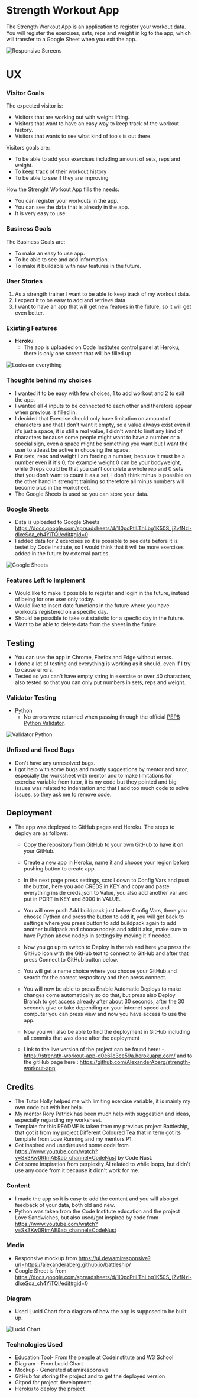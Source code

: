 # Strength Workout App

The Strength Workout App is an application to register your workout data.
You will register the exercises, sets, reps and weight in kg to the app, which will transfer to a Google Sheet when you exit the app.

<img src="assets/images/amiresponsive.png" alt='Responsive Screens'>

# UX
### Visitor Goals
The expected visitor is:
- Visitors that are working out with weight lifting.
- Visitors that want to have an easy way to keep track of the workout history.
- Visitors that wants to see what kind of tools is out there.

Visitors goals are:
- To be able to add your exercises including amount of sets, reps and weight.
- To keep track of their workout history
- To be able to see if they are improving

How the Strenght Workout App fills the needs:
- You can register your workouts in the app.
- You can see the data that is already in the app.
- It is very easy to use.


### Business Goals
The Business Goals are:
- To make an easy to use app.
- To be able to see and add information.
- To make it buildable with new features in the future.

### User Stories
1. As a strength trainer I want to be able to keep track of my workout data.
0. I expect it to be easy to add and retrieve data
0. I want to have an app that will get new featues in the future, so it will get even better.


### Existing Features

- __Heroku__
  - The app is uploaded on Code Institutes control panel at Heroku, there is only one screen that will be filled up.

<img src="assets/images/heroku_controlpanel.png" alt='Looks on everything'>


### Thoughts behind my choices

- I wanted it to be easy with few choices, 1 to add workout and 2 to exit the app.
- I wanted all 4 inputs to be connected to each other and therefore appear when previous is filled in.
- I decided that Exercise should only have limitation on amount of characters and that I don't want it empty, so a value always exist even if
it's just a space, it is still a real value, I didn't want to limit any kind of characters because some people might want to have a number or a
special sign, even a space might be something you want but I want the user to atleast be active in choosing the space.
- For sets, reps and weight I am forcing a number, because it must be a number even if it's 0, for example weight 0 can be your bodyweight, while
0 reps could be that you can't complete a whole rep and 0 sets that you don't want to count it as a set, I don't think minus is possible on the
other hand in strenght training so therefore all minus numbers will become plus in the worksheet.
- The Google Sheets is used so you can store your data.


### Google Sheets

- Data is uploaded to Google Sheets https://docs.google.com/spreadsheets/d/1I0pcPtlLThLbg1K50S_jZvfNzl-dlxeSda_ch4YiTQI/edit#gid=0 
- I added data for 2 exercises so it is possible to see data before it is testet by Code Institute, so I would think that it will be more exercises
added in the future by external parties.

<img src="assets/images/google_sheets.png" alt='Google Sheets'>


### Features Left to Implement

- Would like to make it possible to register and login in the future, instead of being for one user only today.
- Would like to insert date functions in the future where you have workouts registered on a specific day.
- Should be possible to take out statistic for a specfic day in the future.
- Want to be able to delete data from the sheet in the future.

## Testing 

- You can use the app in Chrome, Firefox and Edge without errors.
- I done a lot of testing and everything is working as it should, even if I try to cause errors.
- Tested so you can't have empty string in exercise or over 40 characters, also tested so that you can only put numbers in sets, reps and weight.


### Validator Testing 

- Python
  - No errors were returned when passing through the official [PEP8 Python Validator](https://pep8ci.herokuapp.com/#).

<img src="assets/images/validator.png" alt='Validator Python'>


### Unfixed and fixed Bugs

- Don't have any unresolved bugs.
- I got help with some bugs and mostly suggestions by mentor and tutor, especially the worksheet with mentor and to make limitations for exercise variable
from tutor, it is my code but they pointed and big issues was related to indentation and that I add too much code to solve issues, so they ask me to remove code.

## Deployment

- The app was deployed to GitHub pages and Heroku. The steps to deploy are as follows: 
  - Copy the repository from GitHub to your own GitHub to have it on your GitHub.
  - Create a new app in Heroku, name it and choose your region before pushing button to create app.
  - In the next page press settings, scroll down to Config Vars and pust the button, here you add CREDS in KEY and copy and paste everything inside creds.json to Value, 
  you also add another var and put in PORT in KEY and 8000 in VALUE.
  - You will now push Add buildpack just below Config Vars, there you choose Python and press the button to add it, you will get back to settings where you
  press button to add buildpack again to add another buildpack and choose nodejs and add it also, make sure to have Python above nodejs in settings by moving it if needed.
  - Now you go up to switch to Deploy in the tab and here you press the GitHub icon with the GitHub text to connect to GitHub and after that press Connect to GitHub button below.
  - You will get a name choice where you choose your GitHub and search for the correct respository and then press connect.
  - You will now be able to press Enable Automatic Deploys to make changes come automatically so do that, but press also Deploy Branch to get access already after about 30 seconds,
  after the 30 seconds give or take depending on your internet speed and computer you can press view and now you have access to use the app.
  - Now you will also be able to find the deployment in GitHub including all commits that was done after the deployment

  - Link to the live version of the project can be found here: - https://strength-workout-app-d0e61c3ce59a.herokuapp.com/ and to the gitHub page here : https://github.com/AlexanderAberg/strength-workout-app


## Credits 

- The Tutor Holly helped me with limiting exercise variable, it is mainly my own code but with her help.
- My mentor Rory Patrick has been much help with suggestion and ideas, especially regarding my worksheet.
- Template for this README is taken from my previous project Battleship, that got it from my project Different Coloured Tea that in term got its template from Love Running and my mentors P1.
- Got inspired and used/reused some code from https://www.youtube.com/watch?v=Sx3Kw0RtmAE&ab_channel=CodeNust by Code Nust.
- Got some inspiration from perplexity AI related to while loops, but didn't use any code from it because it didn't work for me.


### Content 

- I made the app so it is easy to add the content and you will also get feedback of your data, both old and new.
- Python was taken from the Code Institute education and the project Love Sandwiches, but also used/got inspired by code from  https://www.youtube.com/watch?v=Sx3Kw0RtmAE&ab_channel=CodeNust 


### Media

- Responsive mockup from https://ui.dev/amiresponsive?url=https://alexanderaberg.github.io/battleship/ 
- Google Sheet is from https://docs.google.com/spreadsheets/d/1I0pcPtlLThLbg1K50S_jZvfNzl-dlxeSda_ch4YiTQI/edit#gid=0

### Diagram

- Used Lucid Chart for a diagram of how the app is supposed to be built up.

<img src="assets/images/lucid-chart.png" alt='Lucid Chart'>

### Technologies Used

- Education Tool- From the people at Codeinstitute and W3 School
- Diagram - From Lucid Chart 
- Mockup - Generated at amiresponsive 
- GitHub for storing the project and to get the deployed version
- Gitpod for project development
- Heroku to deploy the project